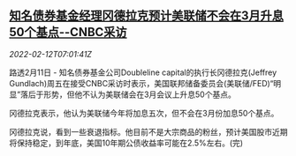 <!--1644651062000-->
[知名债券基金经理冈德拉克预计美联储不会在3月升息50个基点--CNBC采访](https://cn.reuters.com/article/fund-gundlach-fed-rate-hike-0212-idCNKBS2KH06Y)
------

<div><i>2022-02-12T07:01:41Z</i></div><p>路透2月11日 - 知名债券基金公司Doubleline capital的执行长冈德拉克(Jeffrey Gundlach)周五在接受CNBC采访时表示，美国联邦储备委员会(美联储/FED)“明显”落后于形势，但他不认为美联储会在3月会议上升息50个基点。</p><p>冈德拉克表示，他认为美联储今年将加息五次，但不会在3月份加息50个基点。</p><p>冈德拉克说，看到一些衰退指标。他目前不是大宗商品的粉丝，预计美国股市近期将保持稳定，到年底，美国10年期公债收益率可能在2.5%左右。(完)</p>

